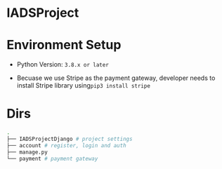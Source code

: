 # IADSProject



# Environment Setup

- Python Version: `3.8.x or later`


- Becuase we use Stripe as the payment gateway, developer needs to install Stripe library using`pip3 install stripe`

# Dirs

```bash
.
├── IADSProjectDjango # project settings
├── account # register, login and auth
├── manage.py
└── payment # payment gateway
```

